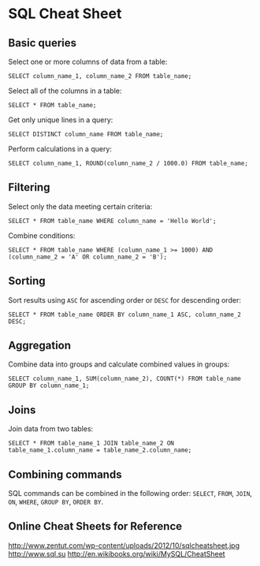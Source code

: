 SQL Cheat Sheet
===============

Basic queries
-------------

Select one or more columns of data from a table:

    SELECT column_name_1, column_name_2 FROM table_name;

Select all of the columns in a table:

    SELECT * FROM table_name;

Get only unique lines in a query:

    SELECT DISTINCT column_name FROM table_name;

Perform calculations in a query:

    SELECT column_name_1, ROUND(column_name_2 / 1000.0) FROM table_name;


Filtering
---------

Select only the data meeting certain criteria:

    SELECT * FROM table_name WHERE column_name = 'Hello World';

Combine conditions:

    SELECT * FROM table_name WHERE (column_name_1 >= 1000) AND (column_name_2 = 'A' OR column_name_2 = 'B');


Sorting
-------

Sort results using `ASC` for ascending order or `DESC` for descending order:

    SELECT * FROM table_name ORDER BY column_name_1 ASC, column_name_2 DESC;


Aggregation
-----------

Combine data into groups and calculate combined values in groups:

    SELECT column_name_1, SUM(column_name_2), COUNT(*) FROM table_name GROUP BY column_name_1;


Joins
-----

Join data from two tables:

    SELECT * FROM table_name_1 JOIN table_name_2 ON table_name_1.column_name = table_name_2.column_name;


Combining commands
------------------

SQL commands can be combined in the following order:
`SELECT`, `FROM`, `JOIN`, `ON`, `WHERE`, `GROUP BY`, `ORDER BY`.


Online Cheat Sheets for Reference
---------------------------------
http://www.zentut.com/wp-content/uploads/2012/10/sqlcheatsheet.jpg
http://www.sql.su
http://en.wikibooks.org/wiki/MySQL/CheatSheet
